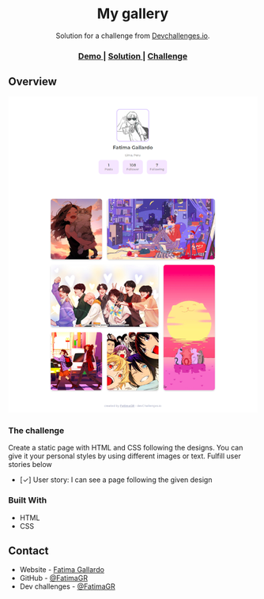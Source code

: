 <!-- Please update value in the {}  -->

<h1 align="center">My gallery</h1>

<div align="center">
   Solution for a challenge from  <a href="http://devchallenges.io" target="_blank">Devchallenges.io</a>.
</div>

<div align="center">
  <h3>
    <a href="https://my-gallery-solution-fatimagr.vercel.app">
      Demo
    </a>
    <span> | </span>
    <a href="https://github.com/FatimaGR/My-gallery-solution">
      Solution
    </a>
    <span> | </span>
    <a href="https://devchallenges.io/challenges/gcbWLxG6wdennelX7b8I">
      Challenge
    </a>
  </h3>
</div>

<!-- OVERVIEW -->

## Overview

![screenshot](./my-images/my-solution.png)
### The challenge

Create a static page with HTML and CSS following the designs. You can give it your personal styles by using different images or text. Fulfill user stories below

- [✓] User story: I can see a page following the given design
### Built With

- HTML
- CSS

<!-- THE CHALLENGE -->
## Contact

- Website - [Fatima Gallardo](https://porfolio-website-gules.vercel.app)
- GitHub - [@FatimaGR](https://github.com/FatimaGR)
- Dev challenges - [@FatimaGR](https://devchallenges.io/portfolio/FatimaGR)